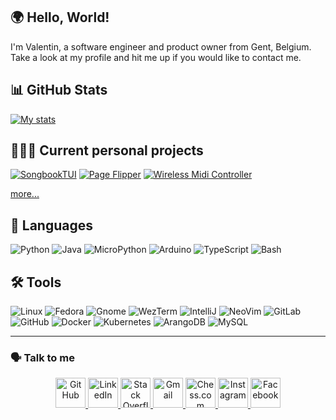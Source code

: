 ## 🌍 Hello, World!

I'm Valentin, a software engineer and product owner from Gent, Belgium. Take a look at my profile and hit me up if you would like to contact me.

## 📊 GitHub Stats
[![My stats](https://github-readme-stats.vercel.app/api?username=valentingregoire&show_icons=true&theme=github_dark_dimmed&hide_border=true)](https://github.com/valentingregoire)

## 🧑🏻‍💻 Current personal projects
[![SongbookTUI](https://github-readme-stats.vercel.app/api/pin/?username=valentingregoire&repo=SongbookTUI&theme=github_dark_dimmed&hide_border=true)](https://github.com/valentingregoire/SongbookTUI)
[![Page Flipper](https://github-readme-stats.vercel.app/api/pin/?username=valentingregoire&repo=SongbookTUI&theme=github_dark_dimmed&hide_border=true)](https://github.com/valentingregoire/Page-Flipper)
[![Wireless Midi Controller](https://github-readme-stats.vercel.app/api/pin/?username=valentingregoire&repo=SongbookTUI&theme=github_dark_dimmed&hide_border=true)](https://github.com/valentingregoire/wireless-midi-controller)

[more...](https://github.com/valentingregoire?tab=repositories)

## 💬 Languages

![Python](https://img.shields.io/badge/Python-3776AB?style=for-the-badge&logo=python&logoColor=white)
![Java](https://img.shields.io/badge/%E2%98%95%20Java-3178C6?style=for-the-badge&logoColor=white)
![MicroPython](https://img.shields.io/badge/MicroPython-2B2728?style=for-the-badge&logo=micropython&logoColor=white)
![Arduino](https://img.shields.io/badge/Arduino-00878F?style=for-the-badge&logo=arduino&logoColor=white)
![TypeScript](https://img.shields.io/badge/TypeScript-3178C6?style=for-the-badge&logo=typescript&logoColor=white)
![Bash](https://img.shields.io/badge/Bash-4EAA25?style=for-the-badge&logo=gnubash&logoColor=white)

## 🛠️ Tools
![Linux](https://img.shields.io/badge/-Linux-333333?style=for-the-badge&logo=linux&logoColor=cccccc)
![Fedora](https://img.shields.io/badge/Fedora-51A2DA?style=for-the-badge&logo=fedora&logoColor=white)
![Gnome](https://img.shields.io/badge/Gnome-4A86CF?style=for-the-badge&logo=gnome&logoColor=white)
![WezTerm](https://img.shields.io/badge/WezTerm-4E49EE?style=for-the-badge&logo=wezterm&logoColor=white)
![IntelliJ](https://img.shields.io/badge/IntelliJ-000000?style=for-the-badge&logo=intellijidea&logoColor=white)
![NeoVim](https://img.shields.io/badge/Neovim-57A143?style=for-the-badge&logo=neovim&logoColor=white)
![GitLab](https://img.shields.io/badge/GitLab-FC6D26?style=for-the-badge&logo=gitlab&logoColor=white)
![GitHub](https://img.shields.io/badge/GitHub-181717?style=for-the-badge&logo=github&logoColor=white)
![Docker](https://img.shields.io/badge/Docker-2496ED?style=for-the-badge&logo=docker&logoColor=white)
![Kubernetes](https://img.shields.io/badge/Kubernetes-326CE5?style=for-the-badge&logo=kubernetes&logoColor=white)
![ArangoDB](https://img.shields.io/badge/ArangoDB-DDE072?style=for-the-badge&logo=arangodb&logoColor=black)
![MySQL](https://img.shields.io/badge/MySQL-4479A1?style=for-the-badge&logo=mysql&logoColor=white)

***

### 🗣️ Talk to me

<p align="center">
  <a href="https://github.com/valentingregoire">
    <img alt="GitHub" title="GitHub" height="48" width="48" src="https://cdn.simpleicons.org/github">
  </a>
  <a href="https://www.linkedin.com/in/valenting/">
    <img alt="LinkedIn" title="LinkedIn" height="48" width="48" src="https://cdn.simpleicons.org/linkedin">
  </a>
  <a href="https://stackoverflow.com/users/2469425/valentin-gr%c3%a9goire?tab=profile">
    <img alt="Stack Overflow" title="Stack Overflow" height="48" width="48" src="https://cdn.simpleicons.org/stackoverflow">
  </a>
  <a href="mailto:valentin.gregoire@gmail.com">
    <img alt="Gmail" title="Gmail" height="48" width="48" src="https://cdn.simpleicons.org/gmail">
  </a>
  <a href="https://www.chess.com/member/mathvalg">
    <img alt="Chess.com" title="Chess.com" height="48" width="48" src="https://cdn.simpleicons.org/chessdotcom">
  </a>
  <a href="https://www.instagram.com/tennegregoire">
    <img alt="Instagram" title="Instagram" height="48" width="48" src="https://cdn.simpleicons.org/instagram">
  </a>
  <a href="https://www.facebook.com/Thanaatos/">
    <img alt="Facebook" title="Facebook" height="48" width="48" src="https://cdn.simpleicons.org/facebook">
  </a>
</p>
